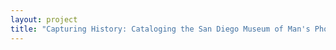 ```yaml
--- 
layout: project 
title: "Capturing History: Cataloging the San Diego Museum of Man's Photographic Collection" 
---
```



